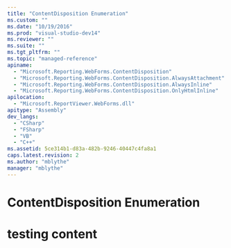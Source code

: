 ```yaml
---
title: "ContentDisposition Enumeration"
ms.custom: ""
ms.date: "10/19/2016"
ms.prod: "visual-studio-dev14"
ms.reviewer: ""
ms.suite: ""
ms.tgt_pltfrm: ""
ms.topic: "managed-reference"
apiname: 
  - "Microsoft.Reporting.WebForms.ContentDisposition"
  - "Microsoft.Reporting.WebForms.ContentDisposition.AlwaysAttachment"
  - "Microsoft.Reporting.WebForms.ContentDisposition.AlwaysInline"
  - "Microsoft.Reporting.WebForms.ContentDisposition.OnlyHtmlInline"
apilocation: 
  - "Microsoft.ReportViewer.WebForms.dll"
apitype: "Assembly"
dev_langs: 
  - "CSharp"
  - "FSharp"
  - "VB"
  - "C++"
ms.assetid: 5ce314b1-d83a-482b-9246-40447c4fa8a1
caps.latest.revision: 2
ms.author: "mblythe"
manager: "mblythe"
---
```

# ContentDisposition Enumeration
# testing content